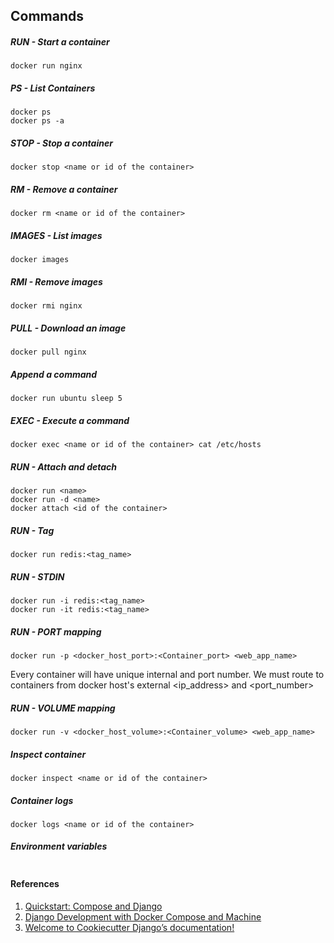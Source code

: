 ## Commands

##### RUN - Start a container
```
docker run nginx
```
##### PS - List Containers
```
docker ps
docker ps -a
```
##### STOP - Stop a container
```
docker stop <name or id of the container>
```
##### RM - Remove a container
```
docker rm <name or id of the container>
```
##### IMAGES - List images
```
docker images
```
##### RMI - Remove images
```
docker rmi nginx
```
##### PULL - Download an image
```
docker pull nginx
```
##### Append a command
```
docker run ubuntu sleep 5
```
##### EXEC - Execute a command
```
docker exec <name or id of the container> cat /etc/hosts
```
##### RUN - Attach and detach
```
docker run <name>
docker run -d <name>
docker attach <id of the container>
```
##### RUN - Tag
```
docker run redis:<tag_name>
```
##### RUN - STDIN
```
docker run -i redis:<tag_name>
docker run -it redis:<tag_name>
```
##### RUN - PORT mapping
```
docker run -p <docker_host_port>:<Container_port> <web_app_name>
```
Every container will have unique internal <ip address> and port number. We must route to containers from docker host's external <ip_address> and <port_number> 
  
##### RUN - VOLUME mapping
```
docker run -v <docker_host_volume>:<Container_volume> <web_app_name>
```
##### Inspect container
```
docker inspect <name or id of the container>
```
##### Container logs
```
docker logs <name or id of the container>
```
##### Environment variables
```
```

#### References
1. [Quickstart: Compose and Django](https://docs.docker.com/compose/django/)
2. [Django Development with Docker Compose and Machine](https://realpython.com/django-development-with-docker-compose-and-machine/)
3. [Welcome to Cookiecutter Django’s documentation!](https://cookiecutter-django.readthedocs.io/en/latest/index.html)
